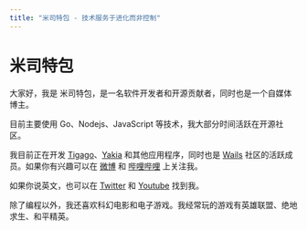 ```yaml
---
title: "米司特包 - 技术服务于进化而非控制"
---
```


# 米司特包

大家好，我是 米司特包，是一名软件开发者和开源贡献者，同时也是一个自媒体博主。

目前主要使用 Go、Nodejs、JavaScript 等技术，我大部分时间活跃在开源社区。

我目前正在开发 [Tigago](https://github.com/tigateam/tigago)、[Yakia](https://github.com/misitebao/yakia) 和其他应用程序，同时也是 [Wails](https://github.com/wailsapp/wails) 社区的活跃成员。如果你有兴趣可以在 [微博](https://weibo.com/misitebao) 和 [哔哩哔哩](https://space.bilibili.com/97480642/) 上关注我。

如果你说英文，也可以在 [Twitter](https://twitter.com/misitebao) 和 [Youtube](https://www.youtube.com/channel/UCGlgW9t0HnKDlkcS1dH7X3g) 找到我。

除了编程以外，我还喜欢科幻电影和电子游戏。我经常玩的游戏有英雄联盟、绝地求生、和平精英。
